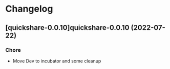 # Changelog



## [quickshare-0.0.10]quickshare-0.0.10 (2022-07-22)

### Chore

- Move Dev to incubator and some cleanup
  
  